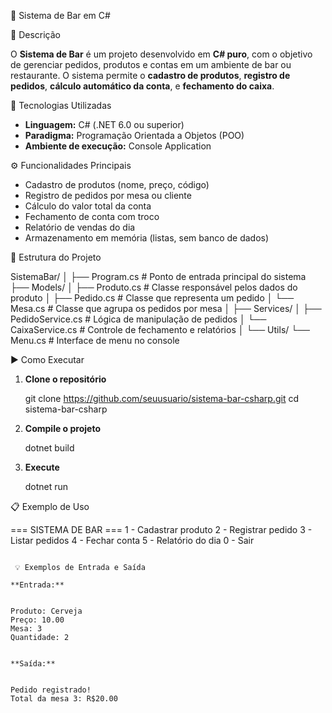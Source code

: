 

 🧾 Sistema de Bar em C#

 📖 Descrição

O **Sistema de Bar** é um projeto desenvolvido em **C# puro**, com o objetivo de gerenciar pedidos, produtos e contas em um ambiente de bar ou restaurante.
O sistema permite o **cadastro de produtos**, **registro de pedidos**, **cálculo automático da conta**, e **fechamento do caixa**.

 🧰 Tecnologias Utilizadas

* **Linguagem:** C# (.NET 6.0 ou superior)
* **Paradigma:** Programação Orientada a Objetos (POO)
* **Ambiente de execução:** Console Application

 ⚙️ Funcionalidades Principais

* Cadastro de produtos (nome, preço, código)
* Registro de pedidos por mesa ou cliente
* Cálculo do valor total da conta
* Fechamento de conta com troco
* Relatório de vendas do dia
* Armazenamento em memória (listas, sem banco de dados)

 🧩 Estrutura do Projeto


SistemaBar/
│
├── Program.cs               # Ponto de entrada principal do sistema
├── Models/
│   ├── Produto.cs           # Classe responsável pelos dados do produto
│   ├── Pedido.cs            # Classe que representa um pedido
│   └── Mesa.cs              # Classe que agrupa os pedidos por mesa
│
├── Services/
│   ├── PedidoService.cs     # Lógica de manipulação de pedidos
│   └── CaixaService.cs      # Controle de fechamento e relatórios
│
└── Utils/
    └── Menu.cs              # Interface de menu no console


 ▶️ Como Executar

1. **Clone o repositório**

  
   git clone https://github.com/seuusuario/sistema-bar-csharp.git
   cd sistema-bar-csharp
 

2. **Compile o projeto**

  
   dotnet build
   

3. **Execute**

  
   dotnet run
   

 📋 Exemplo de Uso


=== SISTEMA DE BAR ===
1 - Cadastrar produto
2 - Registrar pedido
3 - Listar pedidos
4 - Fechar conta
5 - Relatório do dia
0 - Sair
```

 💡 Exemplos de Entrada e Saída

**Entrada:**


Produto: Cerveja
Preço: 10.00
Mesa: 3
Quantidade: 2


**Saída:**


Pedido registrado!
Total da mesa 3: R$20.00



